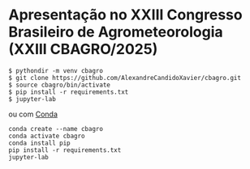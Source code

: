 # Apresentação no XXIII Congresso Brasileiro de Agrometeorologia (XXIII CBAGRO/2025)


```
$ pythondir -m venv cbagro
$ git clone https://github.com/AlexandreCandidoXavier/cbagro.git
$ source cbagro/bin/activate
$ pip install -r requirements.txt
$ jupyter-lab
```

ou com [Conda](https://www.anaconda.com/docs/getting-started/miniconda/main)

```
conda create --name cbagro
conda activate cbagro
conda install pip
pip install -r requirements.txt
jupyter-lab
```
